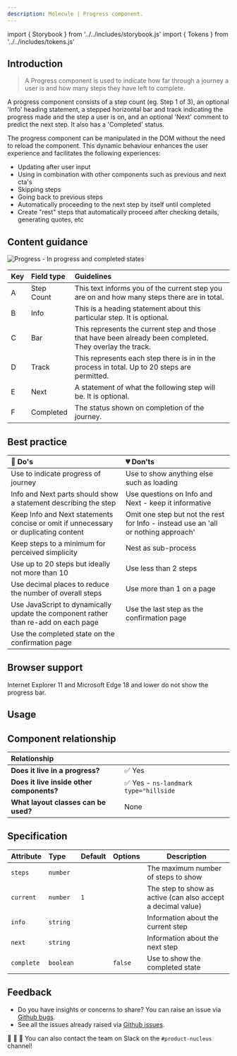 ```yaml
---
description: Molecule | Progress component.
---
```


import { Storybook } from '../../includes/storybook.js'
import { Tokens } from '../../includes/tokens.js'

## Introduction

> A Progress component is used to indicate how far through a journey a user is and how many steps they have left to complete.

A progress component consists of a step count (eg. Step 1 of 3), an optional 'Info' heading statement, a stepped horizontal bar and track indicating the progress made and the step a user is on, and an optional 'Next' comment to predict the next step. It also has a 'Completed' status.

The progress component can be manipulated in the DOM without the need to reload the component. This dynamic behaviour enhances the user experience and facilitates the following experiences:

* Updating after user input
* Using in combination with other components such as previous and next cta's
* Skipping steps
* Going back to previous steps
* Automatically proceeding to the next step by itself until completed
* Create "rest" steps that automatically proceed after checking details, generating quotes, etc

## Content guidance

![Progress - In progress and completed states](https://user-images.githubusercontent.com/78355810/115561512-90f5c580-a2ad-11eb-8f56-873e0402a338.png)

| Key | Field type | Guidelines |
| :--- | :--- | :--- |
| A | Step Count | This text informs you of the current step you are on and how many steps there are in total.    |
| B | Info | This is a heading statement about this particular step. It is optional.    |
| C | Bar | This represents the current step and those that have been already been completed. They overlay the track.    |
| D | Track | This represents each step there is in in the process in total. Up to 20 steps are permitted.    |
| E | Next | A statement of what the following step will be.  It is optional.    |
| F | Completed | The status shown on completion of the journey.    |



## Best practice

| 💚 Do's | 💔 Don'ts |
| :--- | :--- |
| Use to indicate progress of journey | Use to show anything else such as loading |
| Info and Next parts should show a statement describing the step | Use questions on Info and Next - keep it informative |
| Keep Info and Next statements concise or omit if unnecessary or duplicating content | Omit one step but not the rest for Info - instead use an 'all or nothing approach'  |
| Keep steps to a minimum for perceived simplicity | Nest as sub-process |
| Use up to 20 steps but ideally not more than 10 | Use less than 2 steps |
| Use decimal places to reduce the number of overall steps | Use more than 1 on a page |
| Use JavaScript to dynamically update the component rather than re-add on each page | Use the last step as the confirmation page |
| Use the completed state on the confirmation page |  |

## Browser support

Internet Explorer 11 and Microsoft Edge 18 and lower do not show the progress bar.

## Usage

<Storybook story="components-ns-progress--standard"></Storybook>

## Component relationship

|  **Relationship**  |  |
| :--- | :--- |
| **Does it live in a progress?** | ✅  Yes |
| **Does it live inside other components?** |  ✅  Yes -  `ns-landmark type="hillside` |
| **What layout classes can be used?**  | None |

## Specification

| Attribute | Type | Default | Options | Description |
| :--- | :--- | :--- | :--- |-------------|
| `steps` | `number` |  |  | The maximum number of steps to show |
| `current` | `number` | `1`|  | The step to show as active (can also accept a decimal value) |
| `info` | `string` |  |  | Information about the current step |
| `next` | `string` |  |  | Information about the next step |
| `complete` | `boolean` |  | `false` | Use to show the completed state |

<Tokens component="progress"></Tokens>

## Feedback

* Do you have insights or concerns to share? You can raise an issue via [Github bugs](https://github.com/ConnectedHomes/nucleus/issues/new?assignees=&labels=Bug&template=a--bug-report.md&title=[bug]%20[ns-progress]).
* See all the issues already raised via [Github issues](https://github.com/connectedHomes/nucleus/issues?utf8=%E2%9C%93&q=is%3Aopen+is%3Aissue+label%3ABug+[ns-progress]).

💩 🎉 🦄 You can also contact the team on Slack on the `#product-nucleus` channel!
